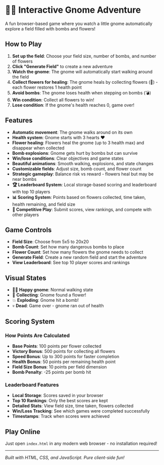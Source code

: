 # 🧙‍♂️ Interactive Gnome Adventure

A fun browser-based game where you watch a little gnome automatically explore a field filled with bombs and flowers!

## How to Play

1. **Set up the field**: Choose your field size, number of bombs, and number of flowers
2. **Click "Generate Field"** to create a new adventure
3. **Watch the gnome**: The gnome will automatically start walking around the field
4. **Collect flowers for healing**: The gnome heals by collecting flowers (🌸) - each flower restores 1 health point
5. **Avoid bombs**: The gnome loses health when stepping on bombs (💣)
6. **Win condition**: Collect all flowers to win!
7. **Lose condition**: If the gnome's health reaches 0, game over!

## Features

- **Automatic movement**: The gnome walks around on its own
- **Health system**: Gnome starts with 3 hearts ❤️
- **Flower healing**: Flowers heal the gnome (up to 3 health max) and disappear when collected
- **Bomb explosions**: Gnome gets hurt by bombs but can survive
- **Win/lose conditions**: Clear objectives and game states
- **Beautiful animations**: Smooth walking, explosions, and state changes
- **Customizable fields**: Adjust size, bomb count, and flower count
- **Strategic gameplay**: Balance risk vs reward - flowers heal but may be near bombs
- **🏆 Leaderboard System**: Local storage-based scoring and leaderboard with top 10 players
- **📊 Scoring System**: Points based on flowers collected, time taken, health remaining, and field size
- **🎯 Competitive Play**: Submit scores, view rankings, and compete with other players

## Game Controls

- **Field Size**: Choose from 5x5 to 20x20
- **Bomb Count**: Set how many dangerous bombs to place
- **Flower Count**: Set how many flowers the gnome needs to collect
- **Generate Field**: Create a new random field and start the adventure
- **View Leaderboard**: See top 10 player scores and rankings

## Visual States

- 🧙‍♂️ **Happy gnome**: Normal walking state
- 🌟 **Collecting**: Gnome found a flower!
- 💥 **Exploding**: Gnome hit a bomb!
- 💀 **Dead**: Game over - gnome ran out of health

## Scoring System

### How Points Are Calculated

- **Base Points**: 100 points per flower collected
- **Victory Bonus**: 500 points for collecting all flowers
- **Speed Bonus**: Up to 300 points for faster completion
- **Health Bonus**: 50 points per remaining health point
- **Field Size Bonus**: 10 points per field dimension
- **Bomb Penalty**: -25 points per bomb hit

### Leaderboard Features

- **Local Storage**: Scores saved in your browser
- **Top 10 Rankings**: Only the best scores are kept
- **Detailed Stats**: View field size, time taken, flowers collected
- **Win/Loss Tracking**: See which games were completed successfully
- **Timestamps**: Track when scores were achieved

## Play Online

Just open `index.html` in any modern web browser - no installation required!

---

*Built with HTML, CSS, and JavaScript. Pure client-side fun!* 